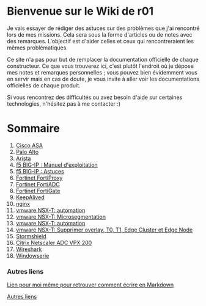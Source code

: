 # Bienvenue sur le Wiki de r01

Je vais essayer de rédiger des astuces sur des problèmes que j'ai rencontré lors de mes missions. Cela sera sous la forme d'articles ou de notes avec des remarques. L'objectif est d'aider celles et ceux qui rencontreraient les mêmes problématiques.

Ce site n'a pas pour but de remplacer la documentation officielle de chaque constructeur. Ce que vous trouverez ici, c'est plutôt l'endroit où je dépose mes notes et remarques personnelles ; vous pouvez bien évidemment vous en servir mais en cas de doute, je vous invite à aller voir les documentations officielles de chaque produit.

Si vous rencontrez des difficultés ou avez besoin d'aide sur certaines technologies, n'hésitez pas à me contacter :)

# Sommaire
1. [Cisco ASA](/Cisco/CiscoASA.md)
2. [Palo Alto](/PaloAlto/PaloAlto.md)
3. [Arista](/Switches/Arista.md)
4. [f5 BIG-IP : Manuel d'exploitation](/f5-BIG-IP/Manuel-Exploitation.md)
5. [f5 BIG-IP : Astuces](/f5-BIG-IP/f5-BIG-IP-Astuces.md)
6. [Fortinet FortiProxy](/fortinet/fortiproxy.md)
7. [Fortinet FortiADC](/fortinet/fortiadc.md)
8. [Fortinet FortiGate](/fortinet/fortigate.md)
9. [KeepAlived](/keepalived/keepalived.md)
10. [nginx](/nginx/nginx.md)
11. [vmware NSX-T: automation](/vmware/NSX-T-Automation-API.md)
12. [vmware NSX-T: Microsegmentation](/vmware/NSX-T-MicroSegmentation.md)
13. [vmware NSX-T: automation](/vmware/NSX-T-Automation-API.md)
14. [vmware NSX-T: Supprimer overlay, T0, T1, Edge Cluster et Edge Node](/vmware/SuppressionOverlay.md)
15. [Stormshield](/stormshield/stormshield.md)
16. [Citrix Netscaler ADC VPX 200](/citrix/citrix.md)
17. [Wireshark](/wireshark/wireshark.md)
18. [Windowserie](/windows/windowserie.md)

### Autres liens

[Lien pour moi même pour retrouver comment écrire en Markdown](https://github.com/adam-p/markdown-here/wiki/Markdown-Cheatsheet)

[Autres liens](autresliens.md)

